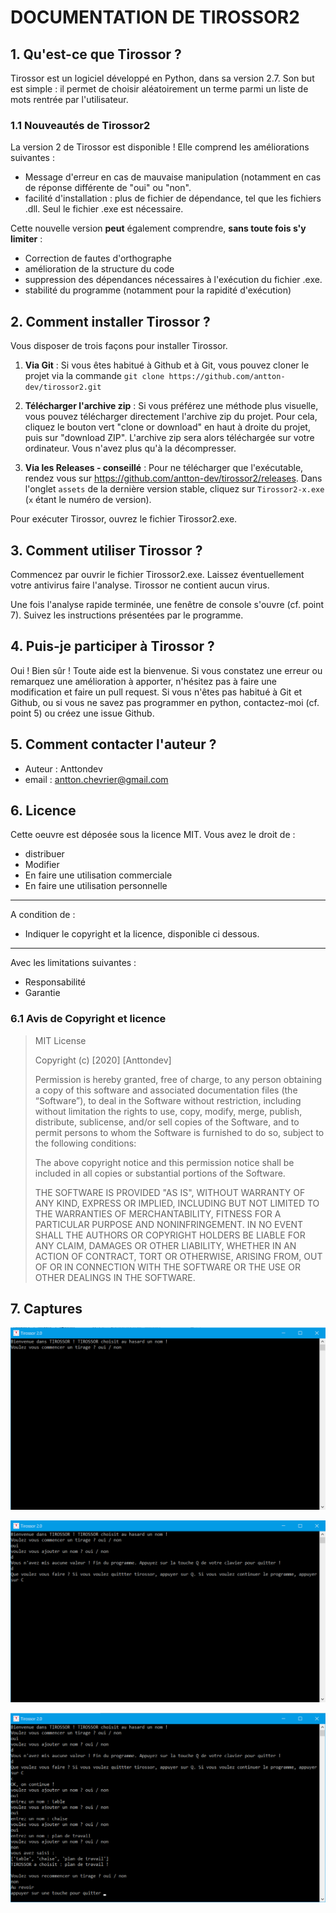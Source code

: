 
  

# DOCUMENTATION DE TIROSSOR2

  
## 1. Qu'est-ce que Tirossor ?

Tirossor est un logiciel développé en Python, dans sa version 2.7. Son but est simple : il permet de choisir aléatoirement un terme parmi un liste de mots rentrée par l'utilisateur.

### 1.1 Nouveautés de Tirossor2
La version 2 de Tirossor est disponible ! Elle comprend les améliorations suivantes : 
- Message d'erreur en cas de mauvaise manipulation (notamment en cas de réponse différente de "oui" ou "non".
- facilité d'installation : plus de fichier de dépendance, tel que les fichiers .dll. Seul le fichier .exe est nécessaire.

Cette nouvelle version **peut** également comprendre, **sans toute fois s'y limiter** : 
- Correction de fautes d'orthographe
- amélioration de la structure du code
- suppression des dépendances nécessaires à l'exécution du fichier .exe.
- stabilité du programme (notamment pour la rapidité d'exécution)
  
## 2. Comment installer Tirossor ?

  Vous disposer de trois façons pour installer Tirossor.

1.  **Via Git** : Si vous êtes habitué à Github et à Git, vous pouvez cloner le projet via la commande `git clone https://github.com/antton-dev/tirossor2.git`

2.  **Télécharger l'archive zip** : Si vous préférez une méthode plus visuelle, vous pouvez télécharger directement l'archive zip du projet. Pour cela, cliquez le bouton vert "clone or download" en haut à droite du projet, puis sur "download ZIP". L'archive zip sera alors téléchargée sur votre ordinateur. Vous n'avez plus qu'à la décompresser.

3.  **Via les Releases - conseillé** : Pour ne télécharger que l'exécutable, rendez vous sur https://github.com/antton-dev/tirossor2/releases. Dans l'onglet `assets` de la dernière version stable, cliquez sur `Tirossor2-x.exe` (`x` étant le numéro de version).

Pour exécuter Tirossor, ouvrez le fichier Tirossor2.exe.
  

## 3. Comment utiliser Tirossor ?

  

Commencez par ouvrir le fichier Tirossor2.exe. Laissez éventuellement votre antivirus faire l'analyse. Tirossor ne contient aucun virus.

Une fois l'analyse rapide terminée, une fenêtre de console s'ouvre (cf. point 7). Suivez les instructions présentées par le programme.
  

## 4. Puis-je participer à Tirossor ?

Oui ! Bien sûr ! Toute aide est la bienvenue. Si vous constatez une erreur ou remarquez une amélioration à apporter, n'hésitez pas à faire une modification et faire un pull request. Si vous n'êtes pas habitué à Git et Github, ou si vous ne savez pas programmer en python, contactez-moi (cf. point 5) ou créez une issue Github.

## 5. Comment contacter l'auteur ?

- Auteur : Anttondev
- email : antton.chevrier@gmail.com

## 6. Licence
Cette oeuvre est déposée sous la licence MIT.
Vous avez le droit de :
- distribuer
- Modifier
- En faire une utilisation commerciale
- En faire une utilisation personnelle

-------
A condition de :
- Indiquer le copyright et la licence, disponible ci dessous.
-----------
Avec les limitations suivantes :
- Responsabilité
- Garantie

### 6.1 Avis de Copyright et licence
> MIT License
>
> Copyright (c) [2020]  [Anttondev]
>
> Permission is hereby granted, free of charge, to any person obtaining a copy of this software and associated documentation files (the “Software”), to deal in the Software without restriction, including without limitation the rights to use, copy, modify, merge, publish, distribute, sublicense, and/or sell copies of the Software, and to permit persons to whom the Software is furnished to do so, subject to the following conditions:
>
> The above copyright notice and this permission notice shall be
> included in all copies or substantial portions of the Software.
>
> THE SOFTWARE IS PROVIDED "AS IS", WITHOUT WARRANTY OF ANY KIND, EXPRESS OR IMPLIED, INCLUDING BUT NOT LIMITED TO THE WARRANTIES OF MERCHANTABILITY, FITNESS FOR A PARTICULAR PURPOSE AND NONINFRINGEMENT. IN NO EVENT SHALL THE AUTHORS OR COPYRIGHT HOLDERS BE LIABLE FOR ANY CLAIM, DAMAGES OR OTHER LIABILITY, WHETHER IN AN ACTION OF CONTRACT, TORT OR OTHERWISE, ARISING FROM, OUT OF OR IN CONNECTION WITH THE SOFTWARE OR THE USE OR OTHER DEALINGS IN THE SOFTWARE.
> 
## 7. Captures

![capture1](/docs/capture1.png)

![capture2](/docs/capture2.png)

![capture3](/docs/capture3.png)
